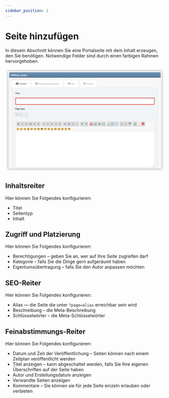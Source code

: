 ```yaml
---
sidebar_position: 2
---
```


# Seite hinzufügen
In diesem Abschnitt können Sie eine Portalseite mit dem Inhalt erzeugen, den Sie benötigen. Notwendige Felder sind durch einen farbigen Rahmen hervorgehoben.

![Hier fügen wir eine neue Seite hinzu](new_page.png)

## Inhaltsreiter
Hier können Sie Folgendes konfigurieren:
* Titel
* Seitentyp
* Inhalt

## Zugriff und Platzierung
Hier können Sie Folgendes konfigurieren:
* Berechtigungen – geben Sie an, wer auf Ihre Seite zugreifen darf
* Kategorie – falls Sie die Dinge gern aufgeräumt haben
* Eigentumsübertragung – falls Sie den Autor anpassen möchten

## SEO-Reiter
Hier können Sie Folgendes konfigurieren:
* Alias — die Seite die unter `?page=alias` erreichbar sein wird
* Beschreibung – die Meta-Beschreibung
* Schlüsselwörter – die Meta-Schlüsselwörter

## Feinabstimmungs-Reiter
Hier können Sie Folgendes konfigurieren:
* Datum und Zeit der Veröffentlichung – Seiten können nach einem Zeitplan veröffentlicht werden
* Titel anzeigen – kann abgeschaltet werden, falls Sie Ihre eigenen Überschriften auf der Seite haben
* Autor und Erstellungsdatum anzeigen
* Verwandte Seiten anzeigen
* Kommentare – Sie können sie für jede Seite einzeln erlauben oder verbieten
